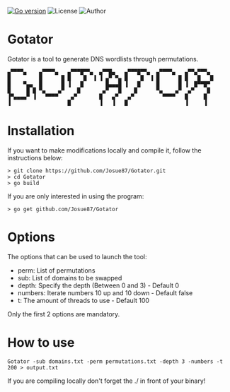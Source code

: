 [![Go version](https://img.shields.io/badge/go-v1.16-blue)](https://golang.org/dl/#stable)
![License](https://img.shields.io/badge/license-GNU-green.svg?style=flat-square&logo=gnu)
![Author](https://img.shields.io/badge/author-@JosueEncinar-orange.svg?style=flat-square&logo=twitter)


# Gotator
Gotator is a tool to generate DNS wordlists through permutations.

```
▄▀▀▀▀▄    ▄▀▀▀▀▄   ▄▀▀▀█▀▀▄  ▄▀▀█▄   ▄▀▀▀█▀▀▄  ▄▀▀▀▀▄   ▄▀▀▄▀▀▀▄ 
█         █      █ █    █  ▐ ▐ ▄▀ ▀▄ █    █  ▐ █      █ █   █   █ 
█    ▀▄▄  █      █ ▐   █       █▄▄▄█ ▐   █     █      █ ▐  █▀▀█▀  
█     █ █ ▀▄    ▄▀    █       ▄▀   █    █      ▀▄    ▄▀  ▄▀    █  
▐▀▄▄▄▄▀ ▐   ▀▀▀▀    ▄▀       █   ▄▀   ▄▀         ▀▀▀▀   █     █   
▐                  █         ▐   ▐   █                  ▐     ▐   		   

```

# Installation

If you want to make modifications locally and compile it, follow the instructions below:

```
> git clone https://github.com/Josue87/Gotator.git
> cd Gotator
> go build
```

If you are only interested in using the program:

```
> go get github.com/Josue87/Gotator
```

# Options

The options that can be used to launch the tool:

* perm: List of permutations
* sub: List of domains to be swapped
* depth: Specify the depth (Between 0 and 3) - Default 0
* numbers: Iterate numbers 10 up and 10 down - Default false
* t: The amount of threads to use - Default 100

Only the first 2 options are mandatory.

# How to use

```
Gotator -sub domains.txt -perm permutations.txt -depth 3 -numbers -t 200 > output.txt
```
If you are compiling locally don't forget the ./ in front of your binary!

